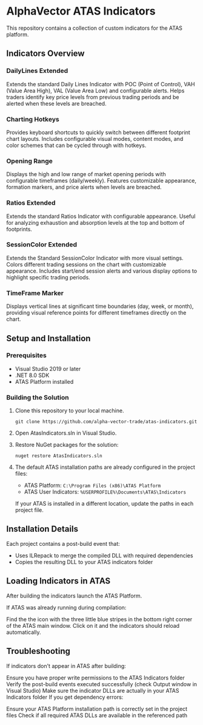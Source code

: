 ﻿# AlphaVector ATAS Indicators
This repository contains a collection of custom indicators for the ATAS platform.

## Indicators Overview
### DailyLines Extended
Extends the standard Daily Lines Indicator with POC (Point of Control), VAH (Value Area High), VAL (Value Area Low) and
configurable alerts. Helps traders identify key price levels from previous trading periods and be alerted when these 
levels are breached.

### Charting Hotkeys
Provides keyboard shortcuts to quickly switch between different footprint chart layouts. Includes configurable visual
modes, content modes, and color schemes that can be cycled through with hotkeys.

### Opening Range
Displays the high and low range of market opening periods with configurable timeframes (daily/weekly). Features
customizable appearance, formation markers, and price alerts when levels are breached.

### Ratios Extended
Extends the standard Ratios Indicator with configurable appearance. Useful for analyzing exhaustion and absorption 
levels at the top and bottom of footprints.

### SessionColor Extended
Extends the Standard SessionColor Indicator with more visual settings. Colors different trading sessions on the chart 
with customizable appearance. Includes start/end session alerts and various display options to highlight specific 
trading periods.

### TimeFrame Marker
Displays vertical lines at significant time boundaries (day, week, or month), providing visual reference points for
different timeframes directly on the chart.

## Setup and Installation
### Prerequisites
- Visual Studio 2019 or later
- .NET 8.0 SDK
- ATAS Platform installed

### Building the Solution
1. Clone this repository to your local machine.

   `git clone https://github.com/alpha-vector-trade/atas-indicators.git`

2. Open AtasIndicators.sln in Visual Studio.
3. Restore NuGet packages for the solution:

   `nuget restore AtasIndicators.sln`

4. The default ATAS installation paths are already configured in the project files:

   - ATAS Platform: `C:\Program Files (x86)\ATAS Platform`
   - ATAS User Indicators: `%USERPROFILE%\Documents\ATAS\Indicators`
   
   If your ATAS is installed in a different location, update the paths in each project file.

## Installation Details
Each project contains a post-build event that:

- Uses ILRepack to merge the compiled DLL with required dependencies
- Copies the resulting DLL to your ATAS indicators folder

## Loading Indicators in ATAS
After building the indicators launch the ATAS Platform.

If ATAS was already running during compilation:

Find the the icon with the three little blue stripes in the bottom right corner of the ATAS main window. Click on it
and the indicators should reload automatically.

## Troubleshooting
If indicators don't appear in ATAS after building:

Ensure you have proper write permissions to the ATAS Indicators folder
Verify the post-build events executed successfully (check Output window in Visual Studio)
Make sure the indicator DLLs are actually in your ATAS Indicators folder
If you get dependency errors:

Ensure your ATAS Platform installation path is correctly set in the project files
Check if all required ATAS DLLs are available in the referenced path
